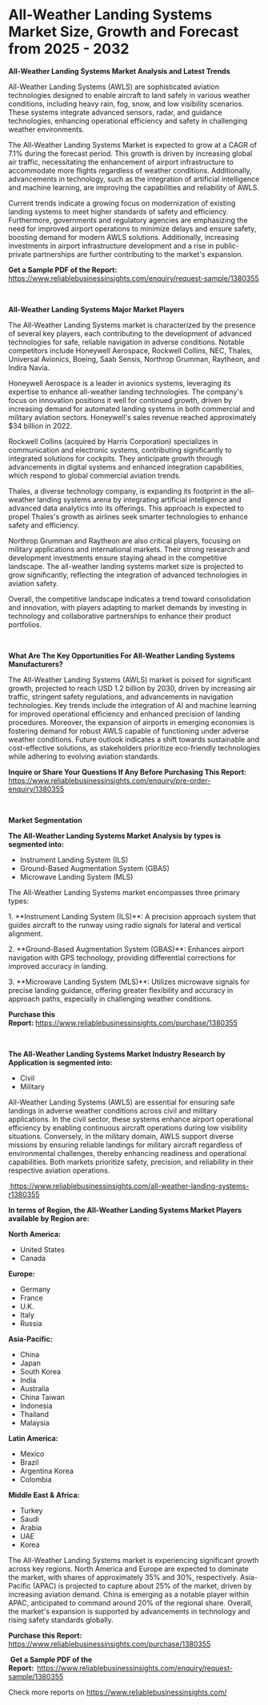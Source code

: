 <p><h1>All-Weather Landing Systems Market Size, Growth and Forecast from 2025 - 2032</h1></p><p><strong>All-Weather Landing Systems Market Analysis and Latest Trends</strong></p>
<p><p>All-Weather Landing Systems (AWLS) are sophisticated aviation technologies designed to enable aircraft to land safely in various weather conditions, including heavy rain, fog, snow, and low visibility scenarios. These systems integrate advanced sensors, radar, and guidance technologies, enhancing operational efficiency and safety in challenging weather environments.</p><p>The All-Weather Landing Systems Market is expected to grow at a CAGR of 7.1% during the forecast period. This growth is driven by increasing global air traffic, necessitating the enhancement of airport infrastructure to accommodate more flights regardless of weather conditions. Additionally, advancements in technology, such as the integration of artificial intelligence and machine learning, are improving the capabilities and reliability of AWLS.</p><p>Current trends indicate a growing focus on modernization of existing landing systems to meet higher standards of safety and efficiency. Furthermore, governments and regulatory agencies are emphasizing the need for improved airport operations to minimize delays and ensure safety, boosting demand for modern AWLS solutions. Additionally, increasing investments in airport infrastructure development and a rise in public-private partnerships are further contributing to the market's expansion.</p></p>
<p><strong>Get a Sample PDF of the Report:&nbsp;</strong> <a href="https://www.reliablebusinessinsights.com/enquiry/request-sample/1380355?utm_campaign=3000&utm_medium=2&utm_source=Github&utm_content=ia&utm_term=11042025&utm_id=all-weather-landing-systems">https://www.reliablebusinessinsights.com/enquiry/request-sample/1380355</a></p>
<p>&nbsp;</p>
<p><strong>All-Weather Landing Systems Major Market Players</strong></p>
<p><p>The All-Weather Landing Systems market is characterized by the presence of several key players, each contributing to the development of advanced technologies for safe, reliable navigation in adverse conditions. Notable competitors include Honeywell Aerospace, Rockwell Collins, NEC, Thales, Universal Avionics, Boeing, Saab Sensis, Northrop Grumman, Raytheon, and Indira Navia.</p><p>Honeywell Aerospace is a leader in avionics systems, leveraging its expertise to enhance all-weather landing technologies. The company's focus on innovation positions it well for continued growth, driven by increasing demand for automated landing systems in both commercial and military aviation sectors. Honeywell's sales revenue reached approximately $34 billion in 2022.</p><p>Rockwell Collins (acquired by Harris Corporation) specializes in communication and electronic systems, contributing significantly to integrated solutions for cockpits. They anticipate growth through advancements in digital systems and enhanced integration capabilities, which respond to global commercial aviation trends.</p><p>Thales, a diverse technology company, is expanding its footprint in the all-weather landing systems arena by integrating artificial intelligence and advanced data analytics into its offerings. This approach is expected to propel Thales's growth as airlines seek smarter technologies to enhance safety and efficiency.</p><p>Northrop Grumman and Raytheon are also critical players, focusing on military applications and international markets. Their strong research and development investments ensure staying ahead in the competitive landscape. The all-weather landing systems market size is projected to grow significantly, reflecting the integration of advanced technologies in aviation safety.</p><p>Overall, the competitive landscape indicates a trend toward consolidation and innovation, with players adapting to market demands by investing in technology and collaborative partnerships to enhance their product portfolios.</p></p>
<p>&nbsp;</p>
<p><strong>What Are The Key Opportunities For All-Weather Landing Systems Manufacturers?</strong></p>
<p><p>The All-Weather Landing Systems (AWLS) market is poised for significant growth, projected to reach USD 1.2 billion by 2030, driven by increasing air traffic, stringent safety regulations, and advancements in navigation technologies. Key trends include the integration of AI and machine learning for improved operational efficiency and enhanced precision of landing procedures. Moreover, the expansion of airports in emerging economies is fostering demand for robust AWLS capable of functioning under adverse weather conditions. Future outlook indicates a shift towards sustainable and cost-effective solutions, as stakeholders prioritize eco-friendly technologies while adhering to evolving aviation standards.</p></p>
<p><strong>Inquire or Share Your Questions If Any Before Purchasing This Report:</strong> <a href="https://www.reliablebusinessinsights.com/enquiry/pre-order-enquiry/1380355?utm_campaign=3000&utm_medium=2&utm_source=Github&utm_content=ia&utm_term=11042025&utm_id=all-weather-landing-systems">https://www.reliablebusinessinsights.com/enquiry/pre-order-enquiry/1380355</a></p>
<p>&nbsp;</p>
<p><strong>Market Segmentation</strong></p>
<p><strong>The All-Weather Landing Systems Market Analysis by types is segmented into:</strong></p>
<p><ul><li>Instrument Landing System (ILS)</li><li>Ground-Based Augmentation System (GBAS)</li><li>Microwave Landing System (MLS)</li></ul></p>
<p><p>The All-Weather Landing Systems market encompasses three primary types: </p><p>1. **Instrument Landing System (ILS)**: A precision approach system that guides aircraft to the runway using radio signals for lateral and vertical alignment.</p><p>  </p><p>2. **Ground-Based Augmentation System (GBAS)**: Enhances airport navigation with GPS technology, providing differential corrections for improved accuracy in landing.</p><p>3. **Microwave Landing System (MLS)**: Utilizes microwave signals for precise landing guidance, offering greater flexibility and accuracy in approach paths, especially in challenging weather conditions.</p></p>
<p><strong>Purchase this Report:&nbsp;</strong><a href="https://www.reliablebusinessinsights.com/purchase/1380355?utm_campaign=3000&utm_medium=2&utm_source=Github&utm_content=ia&utm_term=11042025&utm_id=all-weather-landing-systems">https://www.reliablebusinessinsights.com/purchase/1380355</a></p>
<p>&nbsp;</p>
<p><strong>The All-Weather Landing Systems Market Industry Research by Application is segmented into:</strong></p>
<p><ul><li>Civil</li><li>Military</li></ul></p>
<p><p>All-Weather Landing Systems (AWLS) are essential for ensuring safe landings in adverse weather conditions across civil and military applications. In the civil sector, these systems enhance airport operational efficiency by enabling continuous aircraft operations during low visibility situations. Conversely, in the military domain, AWLS support diverse missions by ensuring reliable landings for military aircraft regardless of environmental challenges, thereby enhancing readiness and operational capabilities. Both markets prioritize safety, precision, and reliability in their respective aviation operations.</p></p>
<p><a href="https://www.reliablebusinessinsights.com/all-weather-landing-systems-r1380355?utm_campaign=3000&utm_medium=2&utm_source=Github&utm_content=ia&utm_term=11042025&utm_id=all-weather-landing-systems">&nbsp;https://www.reliablebusinessinsights.com/all-weather-landing-systems-r1380355</a></p>
<p><strong>In terms of Region, the All-Weather Landing Systems Market Players available by Region are:</strong></p>
<p>
    <p> <strong> North America: </strong>
        <ul>
            <li>United States</li>
            <li>Canada</li>
        </ul>
        </p> 
    <p> <strong> Europe: </strong>
        <ul>
            <li>Germany</li>
            <li>France</li>
            <li>U.K.</li>
            <li>Italy</li>
            <li>Russia</li>
        </ul>
        </p> 
    <p> <strong> Asia-Pacific: </strong>
        <ul>
            <li>China</li>
            <li>Japan</li>
            <li>South Korea</li>
            <li>India</li>
            <li>Australia</li>
            <li>China Taiwan</li>
            <li>Indonesia</li>
            <li>Thailand</li>
            <li>Malaysia</li>
        </ul>
        </p> 
    <p> <strong> Latin America: </strong>
        <ul>
            <li>Mexico</li>
            <li>Brazil</li>
            <li>Argentina Korea</li>
            <li>Colombia</li>
        </ul>
        </p> 
    <p> <strong> Middle East & Africa: </strong>
        <ul>
            <li>Turkey</li>
            <li>Saudi</li>
            <li>Arabia</li>
            <li>UAE</li>
            <li>Korea</li>
        </ul>
    </p>
    </p>
<p><p>The All-Weather Landing Systems market is experiencing significant growth across key regions. North America and Europe are expected to dominate the market, with shares of approximately 35% and 30%, respectively. Asia-Pacific (APAC) is projected to capture about 25% of the market, driven by increasing aviation demand. China is emerging as a notable player within APAC, anticipated to command around 20% of the regional share. Overall, the market's expansion is supported by advancements in technology and rising safety standards globally.</p></p>
<p><strong>Purchase this Report: </strong><a href="https://www.reliablebusinessinsights.com/purchase/1380355?utm_campaign=3000&utm_medium=2&utm_source=Github&utm_content=ia&utm_term=11042025&utm_id=all-weather-landing-systems">https://www.reliablebusinessinsights.com/purchase/1380355</a></p>
<p>&nbsp;<strong>Get a Sample PDF of the Report:&nbsp;&nbsp;</strong><a href="https://www.reliablebusinessinsights.com/enquiry/request-sample/1380355?utm_campaign=3000&utm_medium=2&utm_source=Github&utm_content=ia&utm_term=11042025&utm_id=all-weather-landing-systems">https://www.reliablebusinessinsights.com/enquiry/request-sample/1380355</a></p>
<p><strong></strong></p>
<p>Check more reports on <a href="https://www.reliablebusinessinsights.com/?utm_campaign=3000&utm_medium=2&utm_source=Github&utm_content=ia&utm_term=11042025&utm_id=all-weather-landing-systems">https://www.reliablebusinessinsights.com/</a></p>